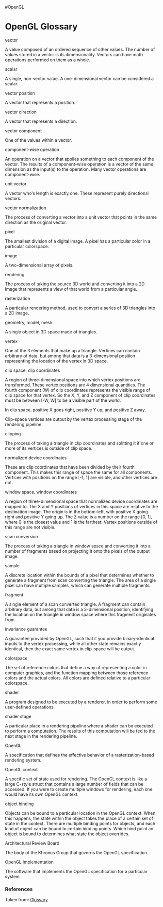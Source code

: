 #OpenGL 

# OpenGL Glossary

vector

A value composed of an ordered sequence of other values. The number of values stored in a vector is its dimensionality. Vectors can have math operations performed on them as a whole.

scalar

A single, non-vector value. A one-dimensional vector can be considered a scalar.

vector position

A vector that represents a position.

vector direction

A vector that represents a direction.

vector component

One of the values within a vector.

component-wise operation

An operation on a vector that applies something to each component of the vector. The results of a component-wise operation is a vector of the same dimension as the input(s) to the operation. Many vector operations are component-wise.

unit vector

A vector who's length is exactly one. These represent purely directional vectors.

vector normalization

The process of converting a vector into a unit vector that points in the same direction as the original vector.

pixel

The smallest division of a digital image. A pixel has a particular color in a particular colorspace.

image

A two-dimensional array of pixels.

rendering

The process of taking the source 3D world and converting it into a 2D image that represents a view of that world from a particular angle.

rasterization

A particular rendering method, used to convert a series of 3D triangles into a 2D image.

geometry, model, mesh

A single object in 3D space made of triangles.

vertex

One of the 3 elements that make up a triangle. Vertices can contain arbitrary of data, but among that data is a 3-dimensional position representing the location of the vertex in 3D space.

clip space, clip coordinates

A region of three-dimensional space into which vertex positions are transformed. These vertex positions are 4 dimensional quantities. The fourth component (W) of clip coordinates represents the visible range of clip space for that vertex. So the X, Y, and Z component of clip coordinates must be between [-W, W] to be a visible part of the world.

In clip space, positive X goes right, positive Y up, and positive Z away.

Clip-space vertices are output by the vertex processing stage of the rendering pipeline.

clipping

The process of taking a triangle in clip coordinates and splitting it if one or more of its vertices is outside of clip space.

normalized device coordinates

These are clip coordinates that have been divided by their fourth component. This makes this range of space the same for all components. Vertices with positions on the range [-1, 1] are visible, and other vertices are not.

window space, window coordinates

A region of three-dimensional space that normalized device coordinates are mapped to. The X and Y positions of vertices in this space are relative to the destination image. The origin is in the bottom-left, with positive X going right and positive Y going up. The Z value is a number on the range [0, 1], where 0 is the closest value and 1 is the farthest. Vertex positions outside of this range are not visible.

scan conversion

The process of taking a triangle in window space and converting it into a number of fragments based on projecting it onto the pixels of the output image.

sample

A discrete location within the bounds of a pixel that determines whether to generate a fragment from scan converting the triangle. The area of a single pixel can have multiple samples, which can generate multiple fragments.

fragment

A single element of a scan converted triangle. A fragment can contain arbitrary data, but among that data is a 3-dimensional position, identifying the location on the triangle in window space where this fragment originates from.

invariance guarantee

A guarantee provided by OpenGL, such that if you provide binary-identical inputs to the vertex processing, while all other state remains exactly identical, then the exact same vertex in clip-space will be output.

colorspace

The set of reference colors that define a way of representing a color in computer graphics, and the function mapping between those reference colors and the actual colors. All colors are defined relative to a particular colorspace.

shader

A program designed to be executed by a renderer, in order to perform some user-defined operations.

shader stage

A particular place in a rendering pipeline where a shader can be executed to perform a computation. The results of this computation will be fed to the next stage in the rendering pipeline.

OpenGL

A specification that defines the effective behavior of a rasterization-based rendering system.

OpenGL context

A specific set of state used for rendering. The OpenGL context is like a large C-style struct that contains a large number of fields that can be accessed. If you were to create multiple windows for rendering, each one would have its own OpenGL context.

object binding

Objects can be bound to a particular location in the OpenGL context. When this happens, the state within the object takes the place of a certain set of state in the context. There are multiple binding points for objects, and each kind of object can be bound to certain binding points. Which bind point an object is bound to determines what state the object overrides.

Architectural Review Board

The body of the Khronos Group that governs the OpenGL specification.

OpenGL Implementation

The software that implements the OpenGL specification for a particular system.


### References

Taken from: [Glossary](https://nicolbolas.github.io/oldtut/Basics/Intro%20Glossary.html)

